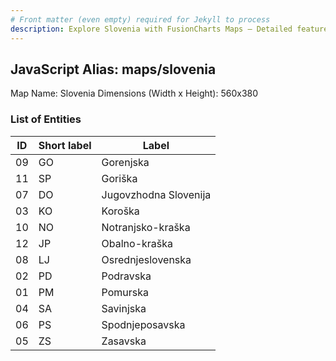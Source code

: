```yaml
---
# Front matter (even empty) required for Jekyll to process
description: Explore Slovenia with FusionCharts Maps – Detailed features for seamless integration. Try now & enhance your data visualization today! 
---
```


## JavaScript Alias: maps/slovenia

Map Name: Slovenia
Dimensions (Width x Height): 560x380





### List of Entities

ID | Short label | Label
---|---|---|
09|GO|Gorenjska
11|SP|Goriška
07|DO|Jugovzhodna Slovenija
03|KO|Koroška
10|NO|Notranjsko-kraška
12|JP|Obalno-kraška
08|LJ|Osrednjeslovenska
02|PD|Podravska
01|PM|Pomurska
04|SA|Savinjska
06|PS|Spodnjeposavska
05|ZS|Zasavska

